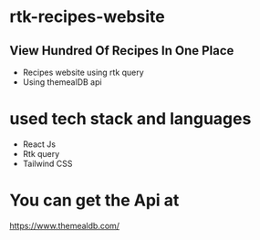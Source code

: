 # rtk-recipes-website
## View Hundred Of Recipes In One Place
- Recipes website using rtk query
- Using themealDB api
# used tech stack and languages
- React Js
- Rtk query
- Tailwind CSS
# You can get the Api at
https://www.themealdb.com/

